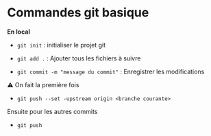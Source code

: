 # Commandes git basique

**En local**

- `git init` : initialiser le projet git

- `git add .` : Ajouter tous les fichiers à suivre

- `git commit -m "message du commit"` : Enregistrer les modifications

⚠️ On fait la première fois

- `git push --set -upstream origin <branche courante>`

Ensuite pour les autres commits

- `git push`